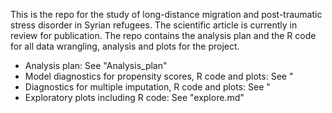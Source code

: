 This is the repo for the study of long-distance migration and post-traumatic stress disorder in Syrian refugees. The scientific article is currently in review for publication. The repo contains the analysis plan and the R code for all data wrangling, analysis and plots for the project. 
* Analysis plan: See "Analysis_plan"
* Model diagnostics for propensity scores, R code and plots: See " 
* Diagnostics for multiple imputation, R code and plots: See "
* Exploratory plots including R code: See "explore.md"
